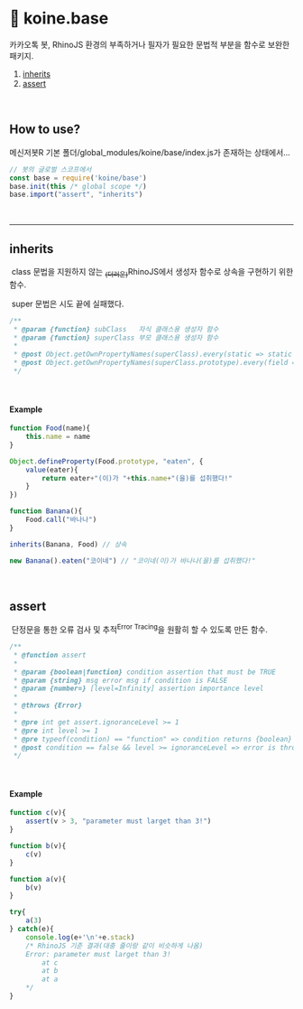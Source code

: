 # 📑 koine.base

카카오톡 봇, RhinoJS 환경의 부족하거나 필자가 필요한 문법적 부분을 함수로 보완한 패키지.

1. [inherits](#inherits)
2. [assert](#assert)

<br>

## How to use?
메신저봇R 기본 폴더/global_modules/koine/base/index.js가 존재하는 상태에서...
```javascript
// 봇의 글로벌 스코프에서
const base = require('koine/base')
base.init(this /* global scope */)
base.import("assert", "inherits")
```

<br>

----------
## inherits

&nbsp;class 문법을 지원하지 않는 <sub><del>(더러운)</del></sub>RhinoJS에서 생성자 함수로 상속을 구현하기 위한 함수.

&nbsp;super 문법은 시도 끝에 실패했다.

```javascript
/**
 * @param {function} subClass   자식 클래스용 생성자 함수
 * @param {function} superClass 부모 클래스용 생성자 함수
 * 
 * @post Object.getOwnPropertyNames(superClass).every(static => static in subClass) == true
 * @post Object.getOwnPropertyNames(superClass.prototype).every(field => field in subClass) == true
 */
```
<br>

#### Example
```javascript
function Food(name){
    this.name = name
}

Object.defineProperty(Food.prototype, "eaten", {
    value(eater){
        return eater+"(이)가 "+this.name+"(을)를 섭취했다!"
    }
})

function Banana(){
    Food.call("바나나")
}

inherits(Banana, Food) // 상속

new Banana().eaten("코이네") // "코이네(이)가 바나나(을)를 섭취했다!"
```
<br>

## assert

&nbsp;단정문을 통한 오류 검사 및 추적<sup>Error Tracing</sup>을 원활히 할 수 있도록 만든 함수.

```javascript
/**
 * @function assert
 * 
 * @param {boolean|function} condition assertion that must be TRUE
 * @param {string} msg error msg if condition is FALSE
 * @param {number=} [level=Infinity] assertion importance level
 * 
 * @throws {Error}
 * 
 * @pre int get assert.ignoranceLevel >= 1
 * @pre int level >= 1
 * @pre typeof(condition) == "function" => condition returns {boolean}
 * @post condition == false && level >= ignoranceLevel => error is throwed with traced stack
 */
```
<br>

#### Example
```javascript
function c(v){
    assert(v > 3, "parameter must larget than 3!")
}

function b(v){
    c(v)
}

function a(v){
    b(v)
}

try{
    a(3)
} catch(e){
    console.log(e+'\n'+e.stack)
    /* RhinoJS 기준 결과(대충 줄이랑 같이 비슷하게 나옴)
    Error: parameter must larget than 3!
        at c
        at b
        at a
    */
}
```